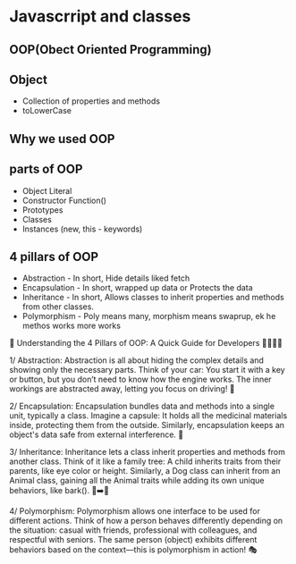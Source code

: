 # Javascrript and classes

## OOP(Obect Oriented Programming)

## Object

- Collection of properties and methods
- toLowerCase

## Why we used OOP

## parts of OOP

- Object Literal
- Constructor Function()
- Prototypes
- Classes
- Instances (new, this - keywords)

## 4 pillars of OOP

- Abstraction - In short, Hide details liked fetch
- Encapsulation - In short, wrapped up data or Protects the data
- Inheritance - In short, Allows classes to inherit properties and methods from other classes.
- Polymorphism - Poly means many, morphism means swaprup, ek he methos works more works


🧵 Understanding the 4 Pillars of OOP: A Quick Guide for Developers 👩‍💻👨‍💻

1/ Abstraction:
Abstraction is all about hiding the complex details and showing only the necessary parts. Think of your car: You start it with a key or button, but you don’t need to know how the engine works. The inner workings are abstracted away, letting you focus on driving! 🚗

2/ Encapsulation:
Encapsulation bundles data and methods into a single unit, typically a class. Imagine a capsule: It holds all the medicinal materials inside, protecting them from the outside. Similarly, encapsulation keeps an object's data safe from external interference. 💊

3/ Inheritance:
Inheritance lets a class inherit properties and methods from another class. Think of it like a family tree: A child inherits traits from their parents, like eye color or height. Similarly, a Dog class can inherit from an Animal class, gaining all the Animal traits while adding its own unique behaviors, like bark(). 🧬➡️🐾


4/ Polymorphism:
Polymorphism allows one interface to be used for different actions. Think of how a person behaves differently depending on the situation: casual with friends, professional with colleagues, and respectful with seniors. The same person (object) exhibits different behaviors based on the context—this is polymorphism in action! 🎭
